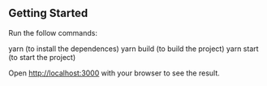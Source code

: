 ## Getting Started

Run the follow commands:

yarn (to install the dependences)
yarn build (to build the project)
yarn start (to start the project)

Open [http://localhost:3000](http://localhost:3000) with your browser to see the result.

